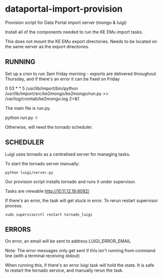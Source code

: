 dataportal-import-provision
===========================

Provision script for Data Portal import server (mongo &amp; luigi)

Install all of the components needed to run the KE EMu import tasks.

This does not mount the KE EMu export directories. Needs to be located on the same server as the export directories.
   

RUNNING
-------

Set up a cron to run 3am friday morning - exports are delivered throughout Thursday, and if there's an error it can be fixed on Friday

0 03 * * 5 /usr/lib/import/bin/python /usr/lib/import/src/ke2mongo/ke2mongo/run.py >> /var/log/crontab/ke2mongo.log 2>&1

The main file is run.py.

python run.py -l

Otherwise, will need the tornado scheduler.


SCHEDULER
---------

Luigi uses tornado as a centralised server for managing tasks. 

To start the tornado server manually:

    python luigi/server.py

Our provision script installs tornado and runs it under supervisor.

Tasks are viewable http://10.11.12.16:8082/

If there's an error, the task will get stuck in error. To rerun restart supervisor process.

    sudo supervisorctl restart tornado_luigi


ERRORS
------

On error, an email will be sent to address LUIGI_ERROR_EMAIL

Note: The error messages only get sent if this isn't running from command line (with a terminal receiving stdout)

When running this, if there's an error luigi task will hold the state. It is safe to restart the tornado service, and manually rerun the task.

